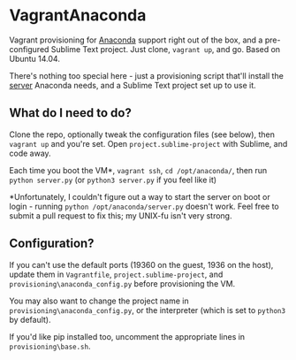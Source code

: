 # VagrantAnaconda
Vagrant provisioning for [Anaconda](https://github.com/DamnWidget/anaconda) support right out of the box, and a pre-configured Sublime Text project. Just clone, `vagrant up`, and go. Based on Ubuntu 14.04.

There's nothing too special here - just a provisioning script that'll install the [server](https://damnwidget.github.io/anaconda/vagrant/) Anaconda needs, and a Sublime Text project set up to use it.

## What do I need to do?
Clone the repo, optionally tweak the configuration files (see below), then `vagrant up` and you're set. Open `project.sublime-project` with Sublime, and code away.

Each time you boot the VM*, `vagrant ssh`, `cd /opt/anaconda/`, then run `python server.py` (or `python3 server.py` if you feel like it)

*Unfortunately, I couldn't figure out a way to start the server on boot or login - running `python /opt/anaconda/server.py` doesn't work. Feel free to submit a pull request to fix this; my UNIX-fu isn't very strong.

## Configuration?
If you can't use the default ports (19360 on the guest, 1936 on the host), update them in `Vagrantfile`, `project.sublime-project`, and `provisioning\anaconda_config.py` before provisioning the VM.

You may also want to change the project name in `provisioning\anaconda_config.py`, or the interpreter (which is set to `python3` by default).

If you'd like pip installed too, uncomment the appropriate lines in `provisioning\base.sh`.